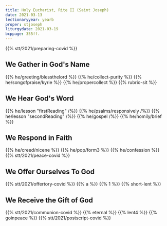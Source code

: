```yaml
---
title: Holy Eucharist, Rite II (Saint Joseph)
date: 2021-03-13
lectionaryyear: yearb
proper: stjoseph
liturgydate: 2021-03-19
bcppage: 355ff.
---
```

{{% stt/2021/preparing-covid %}}

## We Gather in God's Name
{{% he/greeting/blessthelord %}}
{{% he/collect-purity %}}
{{% he/songofpraise/kyrie %}}
{{% he/propercollect %}}
{{% rubric-sit %}}

## We Hear God's Word
{{% he/lesson "firstReading" /%}}
{{% he/psalms/responsively /%}}
{{% he/lesson "secondReading" /%}}
{{% he/gospel /%}}
{{% he/homily/brief %}}

## We Respond in Faith
{{% he/creed/nicene %}}
{{% he/pop/form3 %}}
{{% he/confession %}}
{{% stt/2021/peace-covid %}}

## We Offer Ourselves To God
{{% stt/2021/offertory-covid %}}
{{% a %}}
{{% 1 %}}
{{% short-lent %}}

## We Receive the Gift of God
{{% stt/2021/communion-covid %}}
{{% eternal %}}
{{% lent4 %}}
{{% goinpeace %}}
{{% stt/2021/postscript-covid %}}
